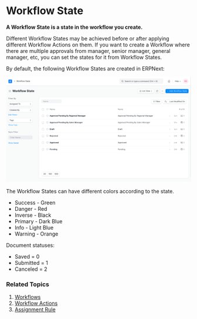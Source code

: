 
# Workflow State



**A Workflow State is a state in the workflow you create.**


Different Workflow States may be achieved before or after applying different Workflow Actions on them. If you want to create a Workflow where there are multiple approvals from manager, senior manager, general manager, etc, you can set the states for it from Workflow States.


By default, the following Workflow States are created in ERPNext:


![Workflow States](/files/workflow-states.png)


The Workflow States can have different colors according to the state.


* Success - Green
* Danger - Red
* Inverse - Black
* Primary - Dark Blue
* Info - Light Blue
* Warning - Orange


Document statuses:


* Saved = 0
* Submitted = 1
* Canceled = 2


### Related Topics


1. [Workflows](/docs/en/setting-up/workflows)
2. [Workflow Actions](/docs/en/setting-up/workflow-actions)
3. [Assignment Rule](/docs/en/automation/assignment-rule)





